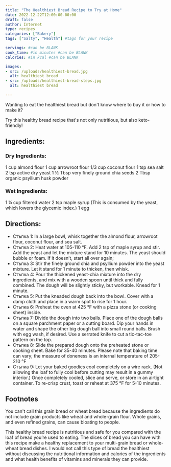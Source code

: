 ```yaml
---
title: "The Healthiest Bread Recipe to Try at Home"
date: 2022-12-22T12:00:00-00:00
draft: false
author: Internet
type: recipes
categories: ["Bakery"]
tags: ["Salty", "Health"] #tags for your recipe

servings: #can be BLANK
cook_time: #in minutes #can be BLANK
calories: #in kcal #can be BLANK

images:
- src: /uploads/healthiest-bread.jpg
  alt: healthiest bread
- src: /uploads/healthiest-bread-steps.jpg
  alt: healthiest bread

---
```

Wanting to eat the healthiest bread but don't know where to buy it or how to make it? 
<!--more-->
Try this healthy bread recipe that's not only nutritious, but also keto-friendly!
## Ingredients:

### Dry Ingredients:
1 cup almond flour
1 cup arrowroot flour
1/3 cup coconut flour
1 tsp sea salt
2 tsp active dry yeast
1 ½ Tbsp very finely ground chia seeds
2 Tbsp organic psyllium husk powder

### Wet Ingredients:
1 ¼ cup filtered water
2 tsp maple syrup (This is consumed by the yeast, which lowers the glycemic index.)
1 egg

## Directions:
- Стъпка 1: In a large bowl, whisk together the almond flour, arrowroot flour, coconut flour, and sea salt.
- Стъпка 2: Heat water at 105-110 °F. Add 2 tsp of maple syrup and stir. Add the yeast and let the mixture stand for 10 minutes. The yeast should bubble or foam. If it doesn’t, start all over again;
- Стъпка 3: Stir the finely ground chia and psyllium powder into the yeast mixture. Let it stand for 1 minute to thicken, then whisk.
- Стъпка 4: Pour the thickened yeast-chia mixture into the dry ingredients, and mix with a wooden spoon until thick and fully combined. The dough will be slightly sticky, but workable. Knead for 1 minute.
- Стъпка 5: Put the kneaded dough back into the bowl. Cover with a damp cloth and place in a warm spot to rise for 1 hour.
- Стъпка 6: Preheat the oven at 425 °F with a pizza stone (or cooking sheet) inside.
- Стъпка 7: Divide the dough into two balls. Place one of the dough balls on a square parchment paper or a cutting board. Dip your hands in water and shape the other big dough ball into small round balls. Brush with egg wash, if desired. Use a serrated knife to cut a tic-tac-toe pattern on the top.
- Стъпка 8: Slide the prepared dough onto the preheated stone or cooking sheet. Bake for 35-40 minutes. Please note that baking time can vary; the measure of doneness is an internal temperature of 205-210 °F
- Стъпка 9: Let your baked goodies cool completely on a wire rack. (Not allowing the loaf to fully cool before cutting may result in a gummy interior.) Once completely cooled, slice and serve, or store in an airtight container. To re-crisp crust, toast or reheat at 375 °F for 5-10 minutes.

## Footnotes
You can't call this grain bread or wheat bread because the ingredients do not include grain products like wheat and whole-grain flour. Whole grains, and even refined grains, can cause bloating to people.

This healthy bread recipe is nutritious and safe for you compared with the loaf of bread you’re used to eating. The slices of bread you can have with this recipe make a healthy replacement to your multi-grain bread or whole-wheat bread dishes.
I would not call this type of bread the healthiest without discussing the nutritional information and calories of the ingredients and what health benefits of vitamins and minerals they can provide.
